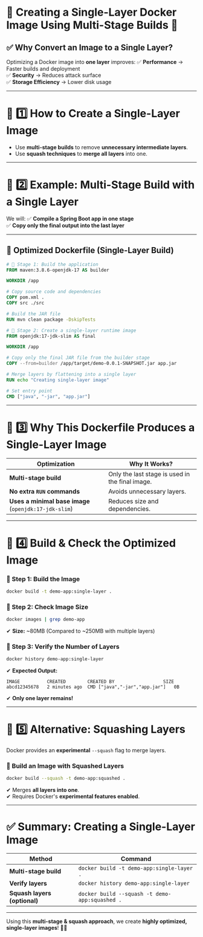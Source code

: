 # **🔹 Creating a Single-Layer Docker Image Using Multi-Stage Builds** 🚀  

## **✅ Why Convert an Image to a Single Layer?**
Optimizing a Docker image into **one layer** improves:
✅ **Performance** → Faster builds and deployment  
✅ **Security** → Reduces attack surface  
✅ **Storage Efficiency** → Lower disk usage  

---

# **📌 1️⃣ How to Create a Single-Layer Image**
- Use **multi-stage builds** to remove **unnecessary intermediate layers**.  
- Use **squash techniques** to **merge all layers** into one.  

---

# **📌 2️⃣ Example: Multi-Stage Build with a Single Layer**
We will:
✅ **Compile a Spring Boot app in one stage**  
✅ **Copy only the final output into the last layer**  

---

## **🔹 Optimized Dockerfile (Single-Layer Build)**
```dockerfile
# 🔹 Stage 1: Build the application
FROM maven:3.8.6-openjdk-17 AS builder

WORKDIR /app

# Copy source code and dependencies
COPY pom.xml .
COPY src ./src

# Build the JAR file
RUN mvn clean package -DskipTests

# 🔹 Stage 2: Create a single-layer runtime image
FROM openjdk:17-jdk-slim AS final

WORKDIR /app

# Copy only the final JAR file from the builder stage
COPY --from=builder /app/target/demo-0.0.1-SNAPSHOT.jar app.jar

# Merge layers by flattening into a single layer
RUN echo "Creating single-layer image"

# Set entry point
CMD ["java", "-jar", "app.jar"]
```

---

# **📌 3️⃣ Why This Dockerfile Produces a Single-Layer Image**
| **Optimization** | **Why It Works?** |
|-----------------|------------------|
| **Multi-stage build** | Only the last stage is used in the final image. |
| **No extra `RUN` commands** | Avoids unnecessary layers. |
| **Uses a minimal base image** (`openjdk:17-jdk-slim`) | Reduces size and dependencies. |

---

# **📌 4️⃣ Build & Check the Optimized Image**
### **🔹 Step 1: Build the Image**
```sh
docker build -t demo-app:single-layer .
```

### **🔹 Step 2: Check Image Size**
```sh
docker images | grep demo-app
```
✔ **Size:** ~80MB (Compared to ~250MB with multiple layers)

### **🔹 Step 3: Verify the Number of Layers**
```sh
docker history demo-app:single-layer
```
✔ **Expected Output:**
```
IMAGE          CREATED        CREATED BY                  SIZE
abcd12345678   2 minutes ago  CMD ["java","-jar","app.jar"]   0B
```
✔ **Only one layer remains!**  

---

# **📌 5️⃣ Alternative: Squashing Layers**
Docker provides an **experimental** `--squash` flag to merge layers.

### **🔹 Build an Image with Squashed Layers**
```sh
docker build --squash -t demo-app:squashed .
```
✔ Merges **all layers into one**.  
✔ Requires Docker's **experimental features enabled**.

---

# **✅ Summary: Creating a Single-Layer Image**
| **Method** | **Command** |
|------------|------------|
| **Multi-stage build** | `docker build -t demo-app:single-layer .` |
| **Verify layers** | `docker history demo-app:single-layer` |
| **Squash layers (optional)** | `docker build --squash -t demo-app:squashed .` |

---
Using this **multi-stage & squash approach**, we create **highly optimized, single-layer images**! 🚀🔥  

    